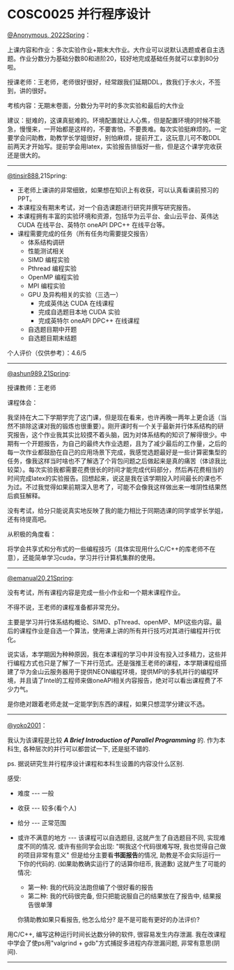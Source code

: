 
# COSC0025 并行程序设计

[@Anonymous, 2022Spring]()：

上课内容和作业：多次实验作业+期末大作业。大作业可以说默认选题或者自主选题。作业分数分为基础分数80和进阶20，较好地完成基础任务就可以拿到80分啦。

授课老师：王老师，老师很好很好，经常跟我们延期DDL，救我们于水火，不签到，讲的很好。

考核内容：无期末卷面，分数分为平时的多次实验和最后的大作业

建议：挺难的，这课真挺难的。环境配置就让人心焦，但是配置环境的时候不能急，慢慢来，一开始都是这样的，不要害怕，不要畏难。每次实验挺麻烦的。一定要学会问助教，助教学长学姐很好，别怕麻烦，提前开工，这玩意儿可不敢DDL前两天才开始写。提前学会用latex，实验报告排版好一些，但是这个课学完收获还是很大的。

---

[@tinsir888](https://github.com/tinsir888),21Spring:

- 王老师上课讲的非常细致，如果想在知识上有收获，可以认真看课前预习的 PPT。
- 本课程没有期末考试，对一个自选课题进行研究并撰写研究报告。
- 本课程拥有丰富的实验环境和资源，包括华为云平台、金山云平台、英伟达 CUDA 在线平台、英特尔 oneAPI DPC++ 在线平台等。
- 课程需要完成的任务（所有任务均需要提交报告）
  - 体系结构调研
  - 性能测试相关
  - SIMD 编程实验
  - Pthread 编程实验
  - OpenMP 编程实验
  - MPI 编程实验
  - GPU 及异构相关的实验（三选一）
    - 完成英伟达 CUDA 在线课程
    - 完成自选题目本地 CUDA 实验
    - 完成英特尔 oneAPI DPC++ 在线课程
  - 自选题目期中开题
  - 自选题目期末结题

个人评价（仅供参考）：4.6/5

---

[@ashun989,21Spring](https://github.com/ashun989):

授课教师：王老师

课程体会：

我坚持在大二下学期学完了这门课，但是现在看来，也许再晚一两年上更合适（当然不排除这课对我的锻炼也很重要）。刚开课时有一个关于最新并行体系结构的研究报告，这个作业我其实比较摸不着头脑，因为对体系结构的知识了解得很少。中期有一个开题报告，为自己的最终大作业选题，且为了减少最后的工作量，之后的每一次作业都鼓励在自己的应用场景下完成，我感觉选题最好是一些计算密集型的任务，像我这样当时啥也不了解选了个背包问题之后做起来是真的痛苦（体谅我比较菜）。每次实验我都需要花费很长的时间才能完成代码部分，然后再花费相当的时间完成latex的实验报告。回想起来，说这是我在该学期投入时间最长的课也不为过。不过我觉得如果前期深入思考了，可能不会像我这样做出来一堆阴性结果然后疯狂解释。

没有考试，给分只能说真实地反映了我的能力相比于同期选课的同学或学长学姐，还有待提高吧。

从积极的角度看：

将学会共享式和分布式的一些编程技巧（具体实现用什么C/C++的库老师不在意），还能简单学习cuda，学习并行计算机集群的使用。

---

[@emanual20,21Spring](https://github.com/Emanual20):

没有考试，所有课程内容是完成一些小作业和一个期末课程作业。

不得不说，王老师的课程准备都非常充分。

主要是学习并行体系结构概论、SIMD、pThread、openMP、MPI这些内容。最后的课程作业是自选一个算法，使用课上讲的所有并行技巧对其进行编程并行优化。

说实话，本学期因为种种原因，我在本课程的学习中并没有投入过多精力，这些并行编程方式也只是了解了一下并行范式。还是强推王老师的课程，本学期课程组搭建了华为金山云服务器用于提供NEON编程环境，提供MPI的多机并行的编程环境，并且请了Intel的工程师来做oneAPI相关内容报告，绝对可以看出课程费了不少力气。

是你绝对跟着老师走就一定能学到东西的课程，如果只想混学分建议不选。

---

[@yoko2001](https://github.com/yoko2001)：

我认为该课程是比较 ***A Brief Introduction of Parallel Programming*** 的. 作为本科生, 各种层次的并行可以都尝试一下, 还是挺不错的.

ps. 据说研究生并行程序设计课程和本科生设置的内容没什么区别.

感受:

- 难度 --- 一般

- 收获 --- 较多(看个人)

- 给分 --- 正常范围

- 或许不满意的地方 --- 该课程可以自选题目, 这就产生了自选题目不同, 实现难度不同的情况. 或许有些同学会出现: "啊我这个代码很难写呀, 我也觉得自己做的项目非常有意义" 但是给分主要看**书面报告**的情况, 助教是不会实际运行一下你的代码的. (如果助教确实运行了的话算你纽币, 我道歉) 这就产生了可能的情况:

  - 第一种: 我的代码没法跑但编了个很好看的报告
  - 第二种: 我的代码很完备, 但只把能说服自己的结果放在了报告中, 结果报告很单薄

  你猜助教如果只看报告, 他怎么给分? 是不是可能有更好的办法评价?

用C/C++, 编写这种运行时间长达数分钟的软件, 很容易发生内存泄漏. 我在改课程中学会了使ps用"valgrind + gdb"方式捕捉多进程内存泄漏问题, 非常有意思(阴间).

---
